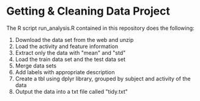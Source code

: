 # Getting & Cleaning Data Project
The R script run_analysis.R contained in this repository does the following:

1. Download the data set from the web and unzip
2. Load the activity and feature information
3. Extract only the data with "mean" and "std"
4. Load the train data set and the test data set
5. Merge data sets
6. Add labels with appropriate description
7. Create a tbl using dplyr library, grouped by subject and activity of the data
8. Output the data into a txt file called "tidy.txt"
